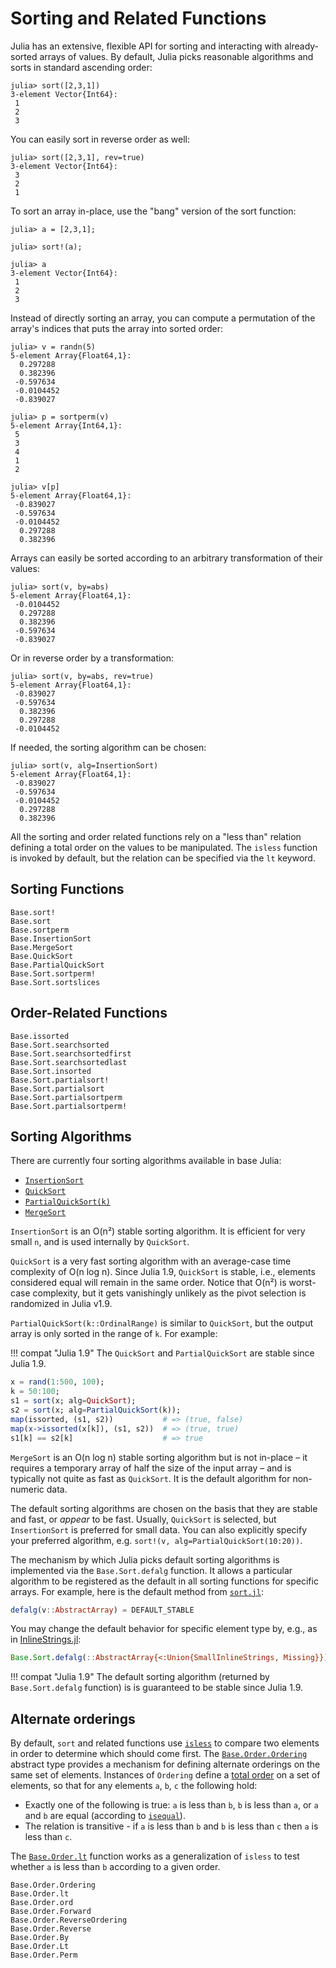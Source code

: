 # Sorting and Related Functions

Julia has an extensive, flexible API for sorting and interacting with already-sorted arrays of
values. By default, Julia picks reasonable algorithms and sorts in standard ascending order:

```jldoctest
julia> sort([2,3,1])
3-element Vector{Int64}:
 1
 2
 3
```

You can easily sort in reverse order as well:

```jldoctest
julia> sort([2,3,1], rev=true)
3-element Vector{Int64}:
 3
 2
 1
```

To sort an array in-place, use the "bang" version of the sort function:

```jldoctest
julia> a = [2,3,1];

julia> sort!(a);

julia> a
3-element Vector{Int64}:
 1
 2
 3
```

Instead of directly sorting an array, you can compute a permutation of the array's indices that
puts the array into sorted order:

```julia-repl
julia> v = randn(5)
5-element Array{Float64,1}:
  0.297288
  0.382396
 -0.597634
 -0.0104452
 -0.839027

julia> p = sortperm(v)
5-element Array{Int64,1}:
 5
 3
 4
 1
 2

julia> v[p]
5-element Array{Float64,1}:
 -0.839027
 -0.597634
 -0.0104452
  0.297288
  0.382396
```

Arrays can easily be sorted according to an arbitrary transformation of their values:

```julia-repl
julia> sort(v, by=abs)
5-element Array{Float64,1}:
 -0.0104452
  0.297288
  0.382396
 -0.597634
 -0.839027
```

Or in reverse order by a transformation:

```julia-repl
julia> sort(v, by=abs, rev=true)
5-element Array{Float64,1}:
 -0.839027
 -0.597634
  0.382396
  0.297288
 -0.0104452
```

If needed, the sorting algorithm can be chosen:

```julia-repl
julia> sort(v, alg=InsertionSort)
5-element Array{Float64,1}:
 -0.839027
 -0.597634
 -0.0104452
  0.297288
  0.382396
```

All the sorting and order related functions rely on a "less than" relation defining a total order
on the values to be manipulated. The `isless` function is invoked by default, but the relation
can be specified via the `lt` keyword.

## Sorting Functions

```@docs
Base.sort!
Base.sort
Base.sortperm
Base.InsertionSort
Base.MergeSort
Base.QuickSort
Base.PartialQuickSort
Base.Sort.sortperm!
Base.Sort.sortslices
```

## Order-Related Functions

```@docs
Base.issorted
Base.Sort.searchsorted
Base.Sort.searchsortedfirst
Base.Sort.searchsortedlast
Base.Sort.insorted
Base.Sort.partialsort!
Base.Sort.partialsort
Base.Sort.partialsortperm
Base.Sort.partialsortperm!
```

## Sorting Algorithms

There are currently four sorting algorithms available in base Julia:

  * [`InsertionSort`](@ref)
  * [`QuickSort`](@ref)
  * [`PartialQuickSort(k)`](@ref)
  * [`MergeSort`](@ref)

`InsertionSort` is an O(n²) stable sorting algorithm. It is efficient for very small `n`,
and is used internally by `QuickSort`.

`QuickSort` is a very fast sorting algorithm with an average-case time complexity of
O(n log n). Since Julia 1.9, `QuickSort` is stable, i.e., elements considered equal will
remain in the same order. Notice that O(n²) is worst-case complexity, but it gets
vanishingly unlikely as the pivot selection is randomized in Julia v1.9.

`PartialQuickSort(k::OrdinalRange)` is similar to `QuickSort`, but the output array is only
sorted in the range of `k`. For example:

!!! compat "Julia 1.9"
    The `QuickSort` and `PartialQuickSort` are stable since Julia 1.9.

```julia
x = rand(1:500, 100);
k = 50:100;
s1 = sort(x; alg=QuickSort);
s2 = sort(x; alg=PartialQuickSort(k));
map(issorted, (s1, s2))           # => (true, false)
map(x->issorted(x[k]), (s1, s2))  # => (true, true)
s1[k] == s2[k]                    # => true
```

`MergeSort` is an O(n log n) stable sorting algorithm but is not in-place – it requires a temporary
array of half the size of the input array – and is typically not quite as fast as `QuickSort`.
It is the default algorithm for non-numeric data.

The default sorting algorithms are chosen on the basis that they are stable and fast, or
*appear* to be fast. Usually, `QuickSort` is selected, but `InsertionSort` is preferred for
small data. You can also explicitly specify your preferred algorithm, e.g.
`sort!(v, alg=PartialQuickSort(10:20))`.

The mechanism by which Julia picks default sorting algorithms is implemented via the
`Base.Sort.defalg` function. It allows a particular algorithm to be registered as the
default in all sorting functions for specific arrays. For example, here is the default
method from [`sort.jl`](https://github.com/JuliaLang/julia/blob/master/base/sort.jl):

```julia
defalg(v::AbstractArray) = DEFAULT_STABLE
```

You may change the default behavior for specific element type by, e.g., as in
[InlineStrings.jl](https://github.com/JuliaStrings/InlineStrings.jl/blob/v1.3.2/src/InlineStrings.jl#L903):
```julia
Base.Sort.defalg(::AbstractArray{<:Union{SmallInlineStrings, Missing}}) = InlineStringSort
```

!!! compat "Julia 1.9"
    The default sorting algorithm (returned by `Base.Sort.defalg` function) is
    is guaranteed to be stable since Julia 1.9.

## Alternate orderings

By default, `sort` and related functions use [`isless`](@ref) to compare two
elements in order to determine which should come first. The
[`Base.Order.Ordering`](@ref) abstract type provides a mechanism for defining
alternate orderings on the same set of elements. Instances of `Ordering` define
a [total order](https://en.wikipedia.org/wiki/Total_order) on a set of elements,
so that for any elements `a`, `b`, `c` the following hold:

* Exactly one of the following is true: `a` is less than `b`, `b` is less than
  `a`, or `a` and `b` are equal (according to [`isequal`](@ref)).
* The relation is transitive - if `a` is less than `b` and `b` is less than `c`
  then `a` is less than `c`.

The [`Base.Order.lt`](@ref) function works as a generalization of `isless` to
test whether `a` is less than `b` according to a given order.

```@docs
Base.Order.Ordering
Base.Order.lt
Base.Order.ord
Base.Order.Forward
Base.Order.ReverseOrdering
Base.Order.Reverse
Base.Order.By
Base.Order.Lt
Base.Order.Perm
```
